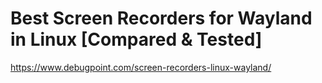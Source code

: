 # Best Screen Recorders for Wayland in Linux [Compared & Tested]
  https://www.debugpoint.com/screen-recorders-linux-wayland/ 


